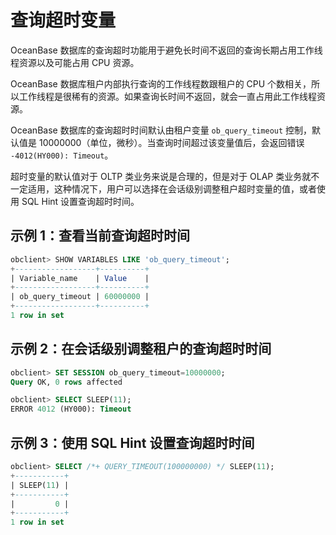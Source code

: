 # 查询超时变量

OceanBase 数据库的查询超时功能用于避免长时间不返回的查询长期占用工作线程资源以及可能占用 CPU 资源。

OceanBase 数据库租户内部执行查询的工作线程数跟租户的 CPU 个数相关，所以工作线程是很稀有的资源。如果查询长时间不返回，就会一直占用此工作线程资源。

OceanBase 数据库的查询超时时间默认由租户变量 `ob_query_timeout` 控制，默认值是 10000000（单位，微秒）。当查询时间超过该变量值后，会返回错误 `-4012(HY000): Timeout`。

超时变量的默认值对于 OLTP 类业务来说是合理的，但是对于 OLAP 类业务就不一定适用，这种情况下，用户可以选择在会话级别调整租户超时变量的值，或者使用 SQL Hint 设置查询超时时间。

## 示例 1：查看当前查询超时时间

```sql
obclient> SHOW VARIABLES LIKE 'ob_query_timeout';
+------------------+----------+
| Variable_name    | Value    |
+------------------+----------+
| ob_query_timeout | 60000000 |
+------------------+----------+
1 row in set
```

## 示例 2：在会话级别调整租户的查询超时时间

```sql
obclient> SET SESSION ob_query_timeout=10000000;
Query OK, 0 rows affected 

obclient> SELECT SLEEP(11);
ERROR 4012 (HY000): Timeout
```

## 示例 3：使用 SQL Hint 设置查询超时时间

```sql
obclient> SELECT /*+ QUERY_TIMEOUT(100000000) */ SLEEP(11);
+-----------+
| SLEEP(11) |
+-----------+
|         0 |
+-----------+
1 row in set
```
